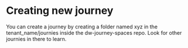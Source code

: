 # Creating new journey
You can create a journey by creating a folder named xyz in the tenant_name/journies inside the dw-journey-spaces repo. Look for other journies in there to learn.
